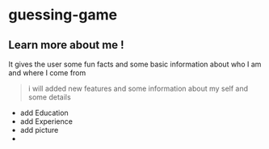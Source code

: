 # guessing-game

## Learn more about me !


 It gives the user some fun facts and some basic information about who I am and where I come from

 > i will added new features and some information about my self and some details
 
 
 * add Education
 * add Experience
 * add picture
 * 
